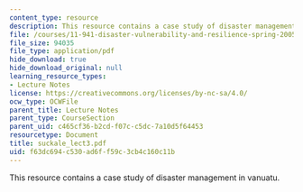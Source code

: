 ```yaml
---
content_type: resource
description: This resource contains a case study of disaster management in vanuatu.
file: /courses/11-941-disaster-vulnerability-and-resilience-spring-2005/f63dc694c530ad6ff59c3cb4c160c11b_suckale_lect3.pdf
file_size: 94035
file_type: application/pdf
hide_download: true
hide_download_original: null
learning_resource_types:
- Lecture Notes
license: https://creativecommons.org/licenses/by-nc-sa/4.0/
ocw_type: OCWFile
parent_title: Lecture Notes
parent_type: CourseSection
parent_uid: c465cf36-b2cd-f07c-c5dc-7a10d5f64453
resourcetype: Document
title: suckale_lect3.pdf
uid: f63dc694-c530-ad6f-f59c-3cb4c160c11b
---
```

This resource contains a case study of disaster management in vanuatu.